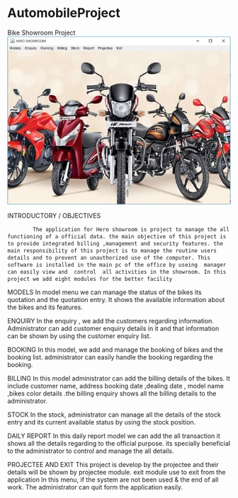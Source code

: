 # AutomobileProject
Bike Showroom Project
![Application Main Screen](https://github.com/rahulkundu01/AutomobileProject/blob/master/image11.JPG)



INTRODUCTORY / OBJECTIVES

		    The application for Hero showroom is project to manage the all functioning of a official data. the main objective of this project is to provide integrated billing ,management and security features. the main responsibility of this project is to manage the routine users details and to prevent an unauthorized use of the computer. This software is installed in the main pc of the office by useing  manager can easily view and  control  all activities in the showroom. In this project we add eight modules for the better facility  

MODELS
	In  model menu we can manage the status of the bikes its quotation and the quotation entry. It shows the available information about the bikes and its features.


ENQUIRY
In the enquiry , we add the customers regarding information. Administrator can add customer enquiry details in it and that information can be shown by using the customer enquiry list.

BOOKING
In this model, we add and manage the booking of bikes and the booking list. administrator can easily handle the booking regarding the booking.

BILLING
In this model administrator can add the billing details of the bikes. It include customer name, address booking date ,dealing date , model name ,bikes color details .the billing enquiry shows all the billing details to the administrator.

STOCK
In the stock, administrator can manage all the details of the stock entry and its current available status by using the stock position.





DAILY REPORT
In this daily report model we can add the all transaction it shows all the details regarding to the official purpose.  its specially  beneficial to the administrator to control and manage the all details.

PROJECTEE AND EXIT
This project is develop by the projectee and their details will be shown by projectee module. exit module use to exit from the application  In this menu,  if the system are not been used & the end of all work. The administrator can quit form the  application easily.





